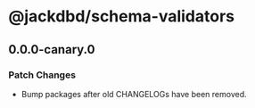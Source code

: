 # @jackdbd/schema-validators

## 0.0.0-canary.0

### Patch Changes

- Bump packages after old CHANGELOGs have been removed.
